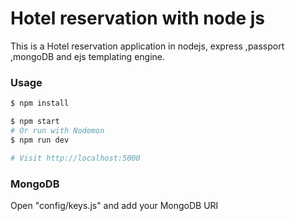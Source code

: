 # Hotel reservation with node js

This is a Hotel reservation application in nodejs, express ,passport ,mongoDB  and ejs templating engine.

### Usage

```sh
$ npm install
```

```sh
$ npm start
# Or run with Nodemon
$ npm run dev

# Visit http://localhost:5000
```

### MongoDB

Open "config/keys.js" and add your MongoDB URI

